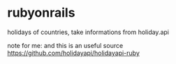 # rubyonrails
holidays of countries, take informations from holiday.api


note for me:
and this is an useful source
https://github.com/holidayapi/holidayapi-ruby
